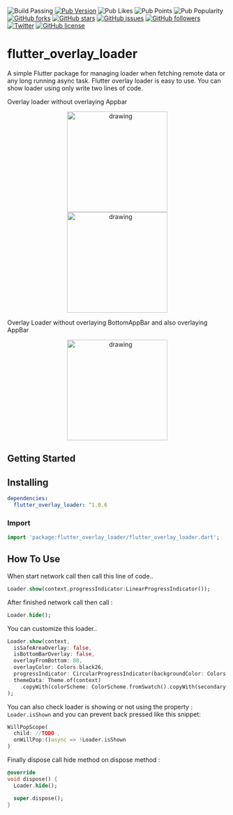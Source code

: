 ![Build Passing](https://img.shields.io/badge/Build-passing-green) [![Pub Version](https://img.shields.io/pub/v/flutter_overlay_loader?logo=flutter&logoColor=blue)](https://pub.dev/packages/flutter_overlay_loader) ![Pub Likes](https://img.shields.io/pub/likes/flutter_overlay_loader?logo=flutter&logoColor=blue) ![Pub Points](https://img.shields.io/pub/points/flutter_overlay_loader?logo=flutter&logoColor=blue) ![Pub Popularity](https://img.shields.io/pub/popularity/flutter_overlay_loader?logo=flutter&logoColor=blue) [![GitHub forks](https://img.shields.io/github/forks/spporan/FlutterOverlayLoader)](https://github.com/spporan/FlutterOverlayLoader/network) [![GitHub stars](https://img.shields.io/github/stars/spporan/FlutterOverlayLoader)](https://github.com/spporan/FlutterOverlayLoader/stargazers) [![GitHub issues](https://img.shields.io/github/issues/spporan/FlutterOverlayLoader)](https://github.com/spporan/FlutterOverlayLoader/issues) [![GitHub followers](https://img.shields.io/github/followers/spporan?style=social)](https://github.com/spporan) [![Twitter](https://img.shields.io/twitter/url?style=social&url=https%3A%2F%2Fmobile.twitter.com%2Fmdshahparan520)](https://twitter.com/intent/tweet?text=Wow:&url=https%3A%2F%2Fgithub.com%2Fspporan%2FFlutterOverlayLoader%2F) [![GitHub license](https://img.shields.io/github/license/spporan/FlutterOverlayLoader)](https://github.com/spporan/FlutterOverlayLoader/blob/master/LICENSE)

# flutter_overlay_loader

A simple Flutter package for managing loader when
fetching remote data or any long running async task. Flutter overlay loader is easy to use.
You can show loader using only write two lines of code.

Overlay loader without overlaying Appbar
<p align="center">
<img src="https://user-images.githubusercontent.com/21147796/111874514-e9405b80-89bf-11eb-9508-3ad1b66ac3ef.jpg" alt="drawing" width="230px" hspace="30"/>  <img src="https://user-images.githubusercontent.com/21147796/111874551-0f65fb80-89c0-11eb-851e-92c88872ac16.jpg" alt="drawing" width="230px"/> 
</p>

Overlay Loader without overlaying BottomAppBar and also overlaying AppBar
<p align="center">
<img src="https://user-images.githubusercontent.com/21147796/111874514-e9405b80-89bf-11eb-9508-3ad1b66ac3ef.jpg" alt="drawing" width="230px" hspace="30"/> 
</p>

## Getting Started

## Installing

```yaml
dependencies:
  flutter_overlay_loader: ^1.0.6
```

### Import

```dart
import 'package:flutter_overlay_loader/flutter_overlay_loader.dart';
```

## How To Use

When start network call then call this line of code..

```dart
Loader.show(context,progressIndicator:LinearProgressIndicator());
```

After finished network call then call :

```dart
Loader.hide();
```

You can customize this loader..

```dart
Loader.show(context,
  isSafeAreaOverlay: false,
  isBottomBarOverlay: false,
  overlayFromBottom: 80,
  overlayColor: Colors.black26,
  progressIndicator: CircularProgressIndicator(backgroundColor: Colors.red),
  themeData: Theme.of(context)
    .copyWith(colorScheme: ColorScheme.fromSwatch().copyWith(secondary: Colors.green))
);
```

You can also check loader is showing or not using the property : ```Loader.isShown``` and you can
prevent back pressed like this snippet:

```dart
WillPopScope(
  child: //TODO , 
  onWillPop:()async => !Loader.isShown
)
```

Finally dispose call hide method on dispose method :

```dart
@override
void dispose() {
  Loader.hide();

  super.dispose();
}
```


